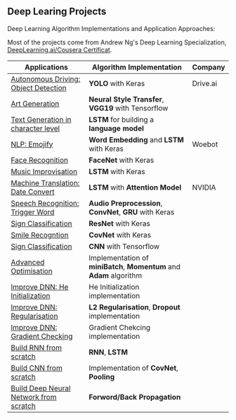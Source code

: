 ## Deep Learing Projects

Deep Learning Algorithm Implementations and Application Approaches:

Most of the projects come from Andrew Ng's Deep Learning Specialization, [DeepLearning.ai/Cousera Certificat](https://www.coursera.org/account/accomplishments/specialization/certificate/NWZN9Z34KHRF).

Applications|Algorithm Implementation|Company
---|---|---|
[Autonomous Driving: Object Detection](https://github.com/Lianghn/Projects-DeepLearing.ai/tree/master/Autonomous-Driving_Car-Detection_YOLO_Implementation)|**YOLO** with Keras|Drive.ai
[Art Generation](https://github.com/Lianghn/DeepLearing/tree/master/Arts-Generation_Neural_Style_Transfer)|**Neural Style Transfer**, **VGG19** with Tensorflow|
[Text Generation in character level](http://localhost:8888/tree/Character-Level_Text_Generation_LSTM)|**LSTM** for building a **language model**| 
[NLP: Emojify](http://localhost:8888/tree/Emojify-Applicaton-WordEmbedding-LSTM)|**Word Embedding** and **LSTM** with Keras|Woebot
[Face Recognition](http://localhost:8888/tree/Face-Recognition)|**FaceNet** with Keras|
[Music Improvisation](http://localhost:8888/tree/Jazz-Improvisation_LSTM_Keras)|**LSTM** with Keras|
[Machine Translation: Date Convert](http://localhost:8888/tree/Machine-Translation_with_Attention_Model)|**LSTM** with **Attention Model**|NVIDIA 
[Speech Recognition: Trigger Word](http://localhost:8888/tree/Trigger-word-detection_Speech_Recognition)|**Audio Preprocession**, **ConvNet**, **GRU** with Keras|
[Sign Classification](http://localhost:8888/tree/Sign-Classification_ResNet_Implementation_Keras)|**ResNet** with Keras|
[Smile Recogntion](http://localhost:8888/tree/Smile-Recognition_CovNet_Keras)|**CovNet** with Keras|
[Sign Classification](http://localhost:8888/tree/Sign-Classification_CNN_Tensorflow)|**CNN** with Tensorflow|
[Advanced Optimisation](http://localhost:8888/tree/Advanced-Optimisation-Implementations_DNN)|Implementation of **miniBatch**, **Momentum** and **Adam** algorithm|
[Improve DNN: He Initialization](http://localhost:8888/tree/Improve-DNN-with-He-Initialization)|He Initialization implementation|
[Improve DNN: Regularisation](http://localhost:8888/tree/Improve-DNN_with_Regularization)|**L2 Regularisation**, **Dropout** implementation|
[Improve DNN: Gradient Checking](http://localhost:8888/tree/Improve-DNN_with_Gradient_Checking)|Gradient Chekcing implementation|
[Build RNN from scratch](https://github.com/Lianghn/Projects-DeepLearing.ai/tree/master/Build-CNN-from_Scratch)|**RNN**, **LSTM**|
[Build CNN from scratch](https://github.com/Lianghn/Projects-DeepLearing.ai/blob/master/Build-CNN-from_Scratch/Build-CNN_Step_by_Step.ipynb)|Implementation of **CovNet**, **Pooling**|
[Build Deep Neural Network from scratch](https://github.com/Lianghn/Projects-DeepLearing.ai/blob/master/Build-Deep-NeuralNetwork_from_Scratch/Building-Deep-Neural-Network-Step-by-Step%20.ipynb)|**Forword/Back Propagation**






 

